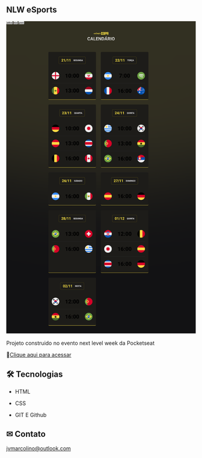## NLW eSports 

![preview](./.github/preview.png)


Projeto construido no evento next level week da Pocketseat

🔗[Clique aqui para acessar](https://jvictor08.github.io/nlw-copa-explorer/)

## 🛠 Tecnologias 

* HTML

* CSS 

* GIT E Github

## ✉ Contato 

jvmarcolino@outlook.com